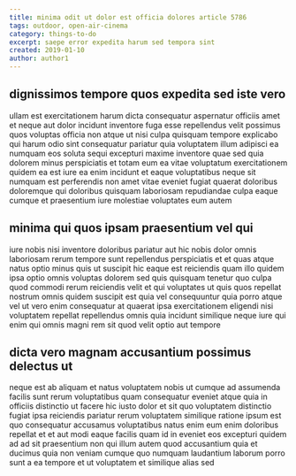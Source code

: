 ```yaml
---
title: minima odit ut dolor est officia dolores article 5786
tags: outdoor, open-air-cinema
category: things-to-do
excerpt: saepe error expedita harum sed tempora sint
created: 2019-01-10
author: author1
---
```


## dignissimos tempore quos expedita sed iste vero

ullam est exercitationem harum dicta consequatur aspernatur officiis amet et neque aut dolor incidunt inventore fuga esse repellendus velit possimus quos voluptas officia non atque ut nisi culpa quisquam tempore explicabo qui harum odio sint consequatur pariatur quia voluptatem illum adipisci ea numquam eos soluta sequi excepturi maxime inventore quae sed quia dolorem minus perspiciatis et totam eum ea vitae voluptatum exercitationem quidem ea est iure ea enim incidunt et eaque voluptatibus neque sit numquam est perferendis non amet vitae eveniet fugiat quaerat doloribus doloremque qui doloribus quisquam laboriosam repudiandae culpa eaque cumque et praesentium iure molestiae voluptates eum autem

## minima qui quos ipsam praesentium vel qui

iure nobis nisi inventore doloribus pariatur aut hic nobis dolor omnis laboriosam rerum tempore sunt repellendus perspiciatis et et quas atque natus optio minus quis ut suscipit hic eaque est reiciendis quam illo quidem ipsa optio omnis voluptas dolorem sed quis quisquam tenetur quo culpa quod commodi rerum reiciendis velit et qui voluptates ut quis quos repellat nostrum omnis quidem suscipit est quia vel consequuntur quia porro atque vel ut vero enim consequatur at quaerat ipsa exercitationem eligendi nisi voluptatem repellat repellendus omnis quia incidunt similique neque iure qui enim qui omnis magni rem sit quod velit optio aut tempore

## dicta vero magnam accusantium possimus delectus ut

neque est ab aliquam et natus voluptatem nobis ut cumque ad assumenda facilis sunt rerum voluptatibus quam consequatur eveniet atque quia in officiis distinctio ut facere hic iusto dolor et sit quo voluptatem distinctio fugiat ipsa reiciendis pariatur rerum voluptatem similique ratione ipsum est quo consequatur accusamus voluptatibus natus enim eum enim doloribus repellat et et aut modi eaque facilis quam id in eveniet eos excepturi quidem ad ad sit praesentium non qui illum autem quod accusantium quia et ducimus quia non veniam cumque quo numquam laudantium laborum porro sunt a ea tempore et ut voluptatem et similique alias sed
